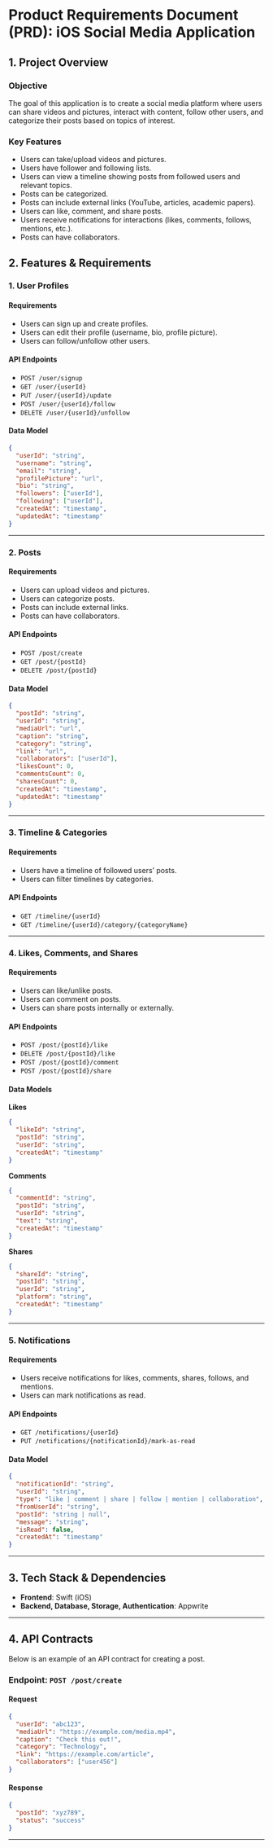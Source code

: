 # **Product Requirements Document (PRD): iOS Social Media Application**

## **1. Project Overview**
### **Objective**
The goal of this application is to create a social media platform where users can share videos and pictures, interact with content, follow other users, and categorize their posts based on topics of interest. 

### **Key Features**
- Users can take/upload videos and pictures.
- Users have follower and following lists.
- Users can view a timeline showing posts from followed users and relevant topics.
- Posts can be categorized.
- Posts can include external links (YouTube, articles, academic papers).
- Users can like, comment, and share posts.
- Users receive notifications for interactions (likes, comments, follows, mentions, etc.).
- Posts can have collaborators.

## **2. Features & Requirements**

### **1. User Profiles**
#### **Requirements**
- Users can sign up and create profiles.
- Users can edit their profile (username, bio, profile picture).
- Users can follow/unfollow other users.

#### **API Endpoints**
- `POST /user/signup`
- `GET /user/{userId}`
- `PUT /user/{userId}/update`
- `POST /user/{userId}/follow`
- `DELETE /user/{userId}/unfollow`

#### **Data Model**
```json
{
  "userId": "string",
  "username": "string",
  "email": "string",
  "profilePicture": "url",
  "bio": "string",
  "followers": ["userId"],
  "following": ["userId"],
  "createdAt": "timestamp",
  "updatedAt": "timestamp"
}
```

---

### **2. Posts**
#### **Requirements**
- Users can upload videos and pictures.
- Users can categorize posts.
- Posts can include external links.
- Posts can have collaborators.

#### **API Endpoints**
- `POST /post/create`
- `GET /post/{postId}`
- `DELETE /post/{postId}`

#### **Data Model**
```json
{
  "postId": "string",
  "userId": "string",
  "mediaUrl": "url",
  "caption": "string",
  "category": "string",
  "link": "url",
  "collaborators": ["userId"],
  "likesCount": 0,
  "commentsCount": 0,
  "sharesCount": 0,
  "createdAt": "timestamp",
  "updatedAt": "timestamp"
}
```

---

### **3. Timeline & Categories**
#### **Requirements**
- Users have a timeline of followed users’ posts.
- Users can filter timelines by categories.

#### **API Endpoints**
- `GET /timeline/{userId}`
- `GET /timeline/{userId}/category/{categoryName}`

---

### **4. Likes, Comments, and Shares**
#### **Requirements**
- Users can like/unlike posts.
- Users can comment on posts.
- Users can share posts internally or externally.

#### **API Endpoints**
- `POST /post/{postId}/like`
- `DELETE /post/{postId}/like`
- `POST /post/{postId}/comment`
- `POST /post/{postId}/share`

#### **Data Models**
**Likes**
```json
{
  "likeId": "string",
  "postId": "string",
  "userId": "string",
  "createdAt": "timestamp"
}
```

**Comments**
```json
{
  "commentId": "string",
  "postId": "string",
  "userId": "string",
  "text": "string",
  "createdAt": "timestamp"
}
```

**Shares**
```json
{
  "shareId": "string",
  "postId": "string",
  "userId": "string",
  "platform": "string",
  "createdAt": "timestamp"
}
```

---

### **5. Notifications**
#### **Requirements**
- Users receive notifications for likes, comments, shares, follows, and mentions.
- Users can mark notifications as read.

#### **API Endpoints**
- `GET /notifications/{userId}`
- `PUT /notifications/{notificationId}/mark-as-read`

#### **Data Model**
```json
{
  "notificationId": "string",
  "userId": "string",
  "type": "like | comment | share | follow | mention | collaboration",
  "fromUserId": "string",
  "postId": "string | null",
  "message": "string",
  "isRead": false,
  "createdAt": "timestamp"
}
```

---

## **3. Tech Stack & Dependencies**
- **Frontend**: Swift (iOS)
- **Backend, Database, Storage, Authentication**: Appwrite

---

## **4. API Contracts**
Below is an example of an API contract for creating a post.

### **Endpoint: `POST /post/create`**
#### **Request**
```json
{
  "userId": "abc123",
  "mediaUrl": "https://example.com/media.mp4",
  "caption": "Check this out!",
  "category": "Technology",
  "link": "https://example.com/article",
  "collaborators": ["user456"]
}
```

#### **Response**
```json
{
  "postId": "xyz789",
  "status": "success"
}
```

---

